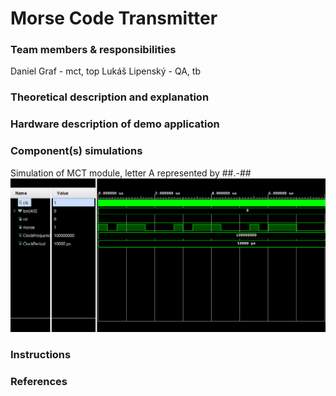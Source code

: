 # Morse Code Transmitter
### Team members & responsibilities 
Daniel Graf - mct, top
Lukáš Lipenský - QA, tb

### Theoretical description and explanation

### Hardware description of demo application

### Component(s) simulations
Simulation of MCT module, letter A represented by ##.-##
![](mct_a.png)
### Instructions

### References
